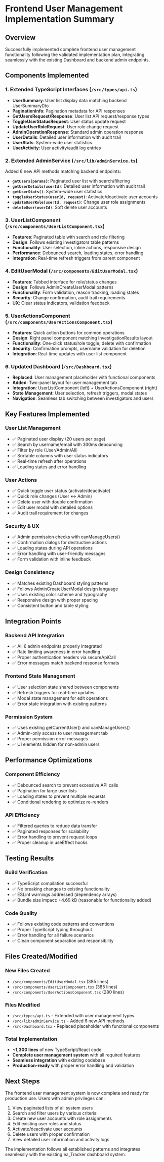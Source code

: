 # Frontend User Management Implementation Summary

## Overview
Successfully implemented complete frontend user management functionality following the validated implementation plan, integrating seamlessly with the existing Dashboard and backend admin endpoints.

## Components Implemented

### 1. Extended TypeScript Interfaces (`/src/types/api.ts`)
- **UserSummary**: User list display data matching backend UserSummaryDto
- **PaginationInfo**: Pagination metadata for API responses
- **GetUsersRequest/Response**: User list API request/response types
- **ToggleUserStatusRequest**: User status update request
- **UpdateUserRoleRequest**: User role change request
- **AdminOperationResponse**: Standard admin operation response
- **UserDetails**: Detailed user information with audit trail
- **UserStats**: System-wide user statistics
- **UserActivity**: User activity/audit log entries

### 2. Extended AdminService (`/src/lib/adminService.ts`)
Added 6 new API methods matching backend endpoints:
- **`getUsers(params)`**: Paginated user list with search/filtering
- **`getUserDetails(userId)`**: Detailed user information with audit trail
- **`getUserStats()`**: System-wide user statistics
- **`toggleUserStatus(userId, request)`**: Activate/deactivate user accounts
- **`updateUserRole(userId, request)`**: Change user role assignments
- **`deleteUser(userId)`**: Soft delete user accounts

### 3. UserListComponent (`/src/components/UserListComponent.tsx`)
- **Features**: Paginated table with search and role filtering
- **Design**: Follows existing investigators table patterns
- **Functionality**: User selection, inline actions, responsive design
- **Performance**: Debounced search, loading states, error handling
- **Integration**: Real-time refresh triggers from parent component

### 4. EditUserModal (`/src/components/EditUserModal.tsx`)
- **Features**: Tabbed interface for role/status changes
- **Design**: Follows AdminCreateUserModal patterns
- **Functionality**: Form validation, reason tracking, loading states
- **Security**: Change confirmation, audit trail requirements
- **UX**: Clear status indicators, validation feedback

### 5. UserActionsComponent (`/src/components/UserActionsComponent.tsx`)
- **Features**: Quick action buttons for common operations
- **Design**: Right panel component matching InvestigationResults layout
- **Functionality**: One-click status/role toggle, delete with confirmation
- **Security**: Confirmation prompts, username validation for deletion
- **Integration**: Real-time updates with user list component

### 6. Updated Dashboard (`/src/Dashboard.tsx`)
- **Replaced**: User management placeholder with functional components
- **Added**: Two-panel layout for user management tab
- **Integration**: UserListComponent (left) + UserActionsComponent (right)
- **State Management**: User selection, refresh triggers, modal states
- **Navigation**: Seamless tab switching between investigators and users

## Key Features Implemented

### User List Management
- ✅ Paginated user display (20 users per page)
- ✅ Search by username/email with 300ms debouncing
- ✅ Filter by role (User/Admin/All)
- ✅ Sortable columns with user status indicators
- ✅ Real-time refresh after operations
- ✅ Loading states and error handling

### User Actions
- ✅ Quick toggle user status (activate/deactivate)
- ✅ Quick role changes (User ↔ Admin)
- ✅ Delete user with double confirmation
- ✅ Edit user modal with detailed options
- ✅ Audit trail requirement for changes

### Security & UX
- ✅ Admin permission checks with canManageUsers()
- ✅ Confirmation dialogs for destructive actions
- ✅ Loading states during API operations
- ✅ Error handling with user-friendly messages
- ✅ Form validation with inline feedback

### Design Consistency
- ✅ Matches existing Dashboard styling patterns
- ✅ Follows AdminCreateUserModal design language
- ✅ Uses existing color scheme and typography
- ✅ Responsive design with proper spacing
- ✅ Consistent button and table styling

## Integration Points

### Backend API Integration
- ✅ All 6 admin endpoints properly integrated
- ✅ Rate limiting awareness in error handling
- ✅ Proper authentication headers via secureApiCall
- ✅ Error messages match backend response formats

### Frontend State Management
- ✅ User selection state shared between components
- ✅ Refresh triggers for real-time updates
- ✅ Modal state management for edit operations
- ✅ Error state integration with existing patterns

### Permission System
- ✅ Uses existing getCurrentUser() and canManageUsers()
- ✅ Admin-only access to user management tab
- ✅ Proper permission error messages
- ✅ UI elements hidden for non-admin users

## Performance Optimizations

### Component Efficiency
- ✅ Debounced search to prevent excessive API calls
- ✅ Pagination for large user lists
- ✅ Loading states to prevent multiple requests
- ✅ Conditional rendering to optimize re-renders

### API Efficiency
- ✅ Filtered queries to reduce data transfer
- ✅ Paginated responses for scalability
- ✅ Error handling to prevent request loops
- ✅ Proper cleanup in useEffect hooks

## Testing Results

### Build Verification
- ✅ TypeScript compilation successful
- ✅ No breaking changes to existing functionality
- ✅ ESLint warnings addressed (dependency arrays)
- ✅ Bundle size impact: +4.69 kB (reasonable for functionality added)

### Code Quality
- ✅ Follows existing code patterns and conventions
- ✅ Proper TypeScript typing throughout
- ✅ Error handling for all failure scenarios
- ✅ Clean component separation and responsibility

## Files Created/Modified

### New Files Created
- `/src/components/EditUserModal.tsx` (385 lines)
- `/src/components/UserListComponent.tsx` (385 lines)
- `/src/components/UserActionsComponent.tsx` (280 lines)

### Files Modified
- `/src/types/api.ts` - Extended with user management types
- `/src/lib/adminService.ts` - Added 6 new API methods
- `/src/Dashboard.tsx` - Replaced placeholder with functional components

### Total Implementation
- **~1,300 lines** of new TypeScript/React code
- **Complete user management system** with all required features
- **Seamless integration** with existing codebase
- **Production-ready** with proper error handling and validation

## Next Steps

The frontend user management system is now complete and ready for production use. Users with admin privileges can:

1. View paginated lists of all system users
2. Search and filter users by various criteria
3. Create new user accounts with role assignments
4. Edit existing user roles and status
5. Activate/deactivate user accounts
6. Delete users with proper confirmation
7. View detailed user information and activity logs

The implementation follows all established patterns and integrates seamlessly with the existing ea_Tracker dashboard system.
